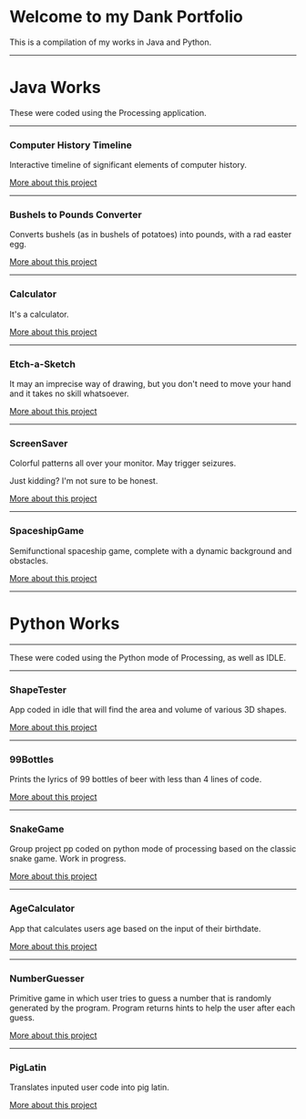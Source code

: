 # Welcome to my Dank Portfolio

This is a compilation of my works in Java and Python.

---

# Java Works
These were coded using the Processing application. 

---

### Computer History Timeline

Interactive timeline of significant elements of computer history.

[More about this project](https://github.com/bcinbis/portfolio2018/Timeline/)

---

### Bushels to Pounds Converter

Converts bushels (as in bushels of potatoes) into pounds, with a rad easter egg.



[More about this project](https://github.com/bcinbis/portfolio2018/blob/master/Java/Bushels-Pounds%20Converter)

---

### Calculator

It's a calculator.



[More about this project](https://github.com/bcinbis/portfolio2018/tree/master/Java/Calculator)

---

### Etch-a-Sketch

It may an imprecise way of drawing, but you don't need to move your hand and it takes no skill whatsoever.



[More about this project](https://github.com/bcinbis/portfolio2018/blob/master/Java/Etch-a-Sketch)

---

### ScreenSaver

Colorful patterns all over your monitor.  May trigger seizures.  

Just kidding?  I'm not sure to be honest.



[More about this project](https://github.com/bcinbis/portfolio2018/tree/master/Java/ScreenSaver)

---

### SpaceshipGame

Semifunctional spaceship game, complete with a dynamic background and obstacles.



[More about this project](https://github.com/bcinbis/portfolio2018/tree/master/Java/SpaceGame)

-----------

# Python Works
---
These were coded using the Python mode of Processing, as well as IDLE.

---

### ShapeTester

App coded in idle that will find the area and volume of various 3D shapes.



[More about this project](https://github.com/bcinbis/portfolio2018/tree/master/Python/ShapeTester)

---

### 99Bottles

Prints the lyrics of 99 bottles of beer with less than 4 lines of code.



[More about this project](https://github.com/bcinbis/portfolio2018/blob/master/Python/99Bottles)

---

### SnakeGame

Group project pp coded on python mode of processing based on the classic snake game.  Work in progress.



[More about this project](https://github.com/bcinbis/portfolio2018/tree/master/Python/SnakeGame)

---

### AgeCalculator

App that calculates users age based on the input of their birthdate.



[More about this project](https://github.com/bcinbis/portfolio2018/blob/master/Python/AgeCalculator)

---

### NumberGuesser

Primitive game in which user tries to guess a number that is randomly generated by the program.  Program returns hints to help the user after each guess.



[More about this project](https://github.com/bcinbis/portfolio2018/blob/master/Python/NumberGuesser)

---

### PigLatin

Translates inputed user code into pig latin.



[More about this project](https://github.com/bcinbis/portfolio2018/blob/master/Python/PigLatin)
